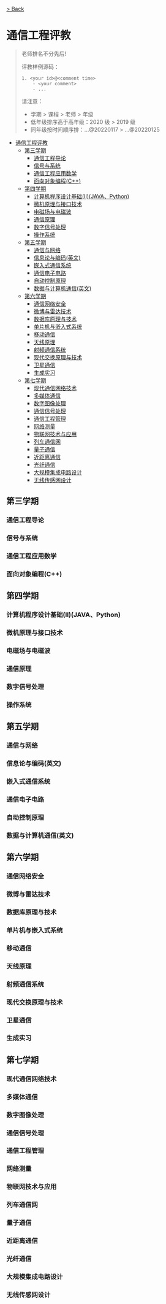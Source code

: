 [> Back](../../../faculty/cse/README.md#2.1-评教目录)

# 通信工程评教

> 老师排名不分先后!
>
> 评教样例源码：
>
> ```
> 1. <your id>@<comment time>
>     - <your comment>
>     - ...
> ```
> 请注意：
> - 学期 > 课程 > 老师 > 年级
> - 低年级排序高于高年级：2020 级 > 2019 级
> - 同年级按时间顺序排：...@20220117 > ...@20220125

- [通信工程评教](#通信工程评教)
  - [第三学期](#第三学期)
    - [通信工程导论](#通信工程导论)
    - [信号与系统](#信号与系统)
    - [通信工程应用数学](#通信工程应用数学)
    - [面向对象编程(C++)](#面向对象编程c)
  - [第四学期](#第四学期)
    - [计算机程序设计基础(Ⅱ)(JAVA、Python)](#计算机程序设计基础ⅱjavapython)
    - [微机原理与接口技术](#微机原理与接口技术)
    - [电磁场与电磁波](#电磁场与电磁波)
    - [通信原理](#通信原理)
    - [数字信号处理](#数字信号处理)
    - [操作系统](#操作系统)
  - [第五学期](#第五学期)
    - [通信与网络](#通信与网络)
    - [信息论与编码(英文)](#信息论与编码英文)
    - [嵌入式通信系统](#嵌入式通信系统)
    - [通信电子电路](#通信电子电路)
    - [自动控制原理](#自动控制原理)
    - [数据与计算机通信(英文)](#数据与计算机通信英文)
  - [第六学期](#第六学期)
    - [通信网络安全](#通信网络安全)
    - [微博与雷达技术](#微博与雷达技术)
    - [数据库原理与技术](#数据库原理与技术)
    - [单片机与嵌入式系统](#单片机与嵌入式系统)
    - [移动通信](#移动通信)
    - [天线原理](#天线原理)
    - [射频通信系统](#射频通信系统)
    - [现代交换原理与技术](#现代交换原理与技术)
    - [卫星通信](#卫星通信)
    - [生成实习](#生成实习)
  - [第七学期](#第七学期)
    - [现代通信网络技术](#现代通信网络技术)
    - [多媒体通信](#多媒体通信)
    - [数字图像处理](#数字图像处理)
    - [通信信号处理](#通信信号处理)
    - [通信工程管理](#通信工程管理)
    - [网络测量](#网络测量)
    - [物联网技术与应用](#物联网技术与应用)
    - [列车通信网](#列车通信网)
    - [量子通信](#量子通信)
    - [近距离通信](#近距离通信)
    - [光纤通信](#光纤通信)
    - [大规模集成电路设计](#大规模集成电路设计)
    - [无线传感网设计](#无线传感网设计)

## 第三学期

### 通信工程导论

### 信号与系统

### 通信工程应用数学

### 面向对象编程(C++)

## 第四学期

### 计算机程序设计基础(Ⅱ)(JAVA、Python)

### 微机原理与接口技术

### 电磁场与电磁波

### 通信原理

### 数字信号处理

### 操作系统

## 第五学期

### 通信与网络

### 信息论与编码(英文)

### 嵌入式通信系统

### 通信电子电路

### 自动控制原理

### 数据与计算机通信(英文)

## 第六学期

### 通信网络安全

### 微博与雷达技术

### 数据库原理与技术

### 单片机与嵌入式系统

### 移动通信

### 天线原理

### 射频通信系统

### 现代交换原理与技术

### 卫星通信

### 生成实习

## 第七学期

### 现代通信网络技术

### 多媒体通信

### 数字图像处理

### 通信信号处理

### 通信工程管理

### 网络测量

### 物联网技术与应用

### 列车通信网

### 量子通信

### 近距离通信

### 光纤通信

### 大规模集成电路设计

### 无线传感网设计 

